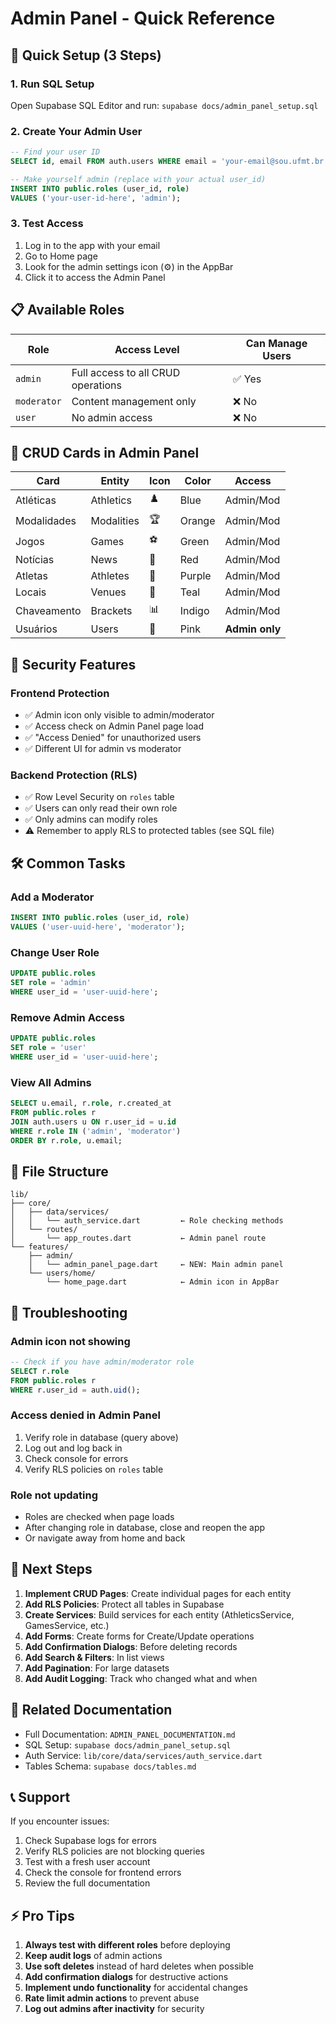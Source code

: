 # Admin Panel - Quick Reference

## 🚀 Quick Setup (3 Steps)

### 1. Run SQL Setup
Open Supabase SQL Editor and run: `supabase docs/admin_panel_setup.sql`

### 2. Create Your Admin User
```sql
-- Find your user ID
SELECT id, email FROM auth.users WHERE email = 'your-email@sou.ufmt.br';

-- Make yourself admin (replace with your actual user_id)
INSERT INTO public.roles (user_id, role)
VALUES ('your-user-id-here', 'admin');
```

### 3. Test Access
1. Log in to the app with your email
2. Go to Home page
3. Look for the admin settings icon (⚙️) in the AppBar
4. Click it to access the Admin Panel

## 📋 Available Roles

| Role | Access Level | Can Manage Users |
|------|-------------|------------------|
| `admin` | Full access to all CRUD operations | ✅ Yes |
| `moderator` | Content management only | ❌ No |
| `user` | No admin access | ❌ No |

## 🎯 CRUD Cards in Admin Panel

| Card | Entity | Icon | Color | Access |
|------|--------|------|-------|--------|
| Atléticas | Athletics | ♟️ | Blue | Admin/Mod |
| Modalidades | Modalities | 🏆 | Orange | Admin/Mod |
| Jogos | Games | ⚽ | Green | Admin/Mod |
| Notícias | News | 📰 | Red | Admin/Mod |
| Atletas | Athletes | 🏃 | Purple | Admin/Mod |
| Locais | Venues | 📍 | Teal | Admin/Mod |
| Chaveamento | Brackets | 📊 | Indigo | Admin/Mod |
| Usuários | Users | 👥 | Pink | **Admin only** |

## 🔐 Security Features

### Frontend Protection
- ✅ Admin icon only visible to admin/moderator
- ✅ Access check on Admin Panel page load
- ✅ "Access Denied" for unauthorized users
- ✅ Different UI for admin vs moderator

### Backend Protection (RLS)
- ✅ Row Level Security on `roles` table
- ✅ Users can only read their own role
- ✅ Only admins can modify roles
- ⚠️ Remember to apply RLS to protected tables (see SQL file)

## 🛠️ Common Tasks

### Add a Moderator
```sql
INSERT INTO public.roles (user_id, role)
VALUES ('user-uuid-here', 'moderator');
```

### Change User Role
```sql
UPDATE public.roles
SET role = 'admin'
WHERE user_id = 'user-uuid-here';
```

### Remove Admin Access
```sql
UPDATE public.roles
SET role = 'user'
WHERE user_id = 'user-uuid-here';
```

### View All Admins
```sql
SELECT u.email, r.role, r.created_at
FROM public.roles r
JOIN auth.users u ON r.user_id = u.id
WHERE r.role IN ('admin', 'moderator')
ORDER BY r.role, u.email;
```

## 📁 File Structure

```
lib/
├── core/
│   ├── data/services/
│   │   └── auth_service.dart         ← Role checking methods
│   └── routes/
│       └── app_routes.dart           ← Admin panel route
└── features/
    ├── admin/
    │   └── admin_panel_page.dart     ← NEW: Main admin panel
    └── users/home/
        └── home_page.dart            ← Admin icon in AppBar
```

## 🐛 Troubleshooting

### Admin icon not showing
```sql
-- Check if you have admin/moderator role
SELECT r.role 
FROM public.roles r 
WHERE r.user_id = auth.uid();
```

### Access denied in Admin Panel
1. Verify role in database (query above)
2. Log out and log back in
3. Check console for errors
4. Verify RLS policies on `roles` table

### Role not updating
- Roles are checked when page loads
- After changing role in database, close and reopen the app
- Or navigate away from home and back

## 📝 Next Steps

1. **Implement CRUD Pages**: Create individual pages for each entity
2. **Add RLS Policies**: Protect all tables in Supabase
3. **Create Services**: Build services for each entity (AthleticsService, GamesService, etc.)
4. **Add Forms**: Create forms for Create/Update operations
5. **Add Confirmation Dialogs**: Before deleting records
6. **Add Search & Filters**: In list views
7. **Add Pagination**: For large datasets
8. **Add Audit Logging**: Track who changed what and when

## 🔗 Related Documentation

- Full Documentation: `ADMIN_PANEL_DOCUMENTATION.md`
- SQL Setup: `supabase docs/admin_panel_setup.sql`
- Auth Service: `lib/core/data/services/auth_service.dart`
- Tables Schema: `supabase docs/tables.md`

## 📞 Support

If you encounter issues:
1. Check Supabase logs for errors
2. Verify RLS policies are not blocking queries
3. Test with a fresh user account
4. Check the console for frontend errors
5. Review the full documentation

## ⚡ Pro Tips

1. **Always test with different roles** before deploying
2. **Keep audit logs** of admin actions
3. **Use soft deletes** instead of hard deletes when possible
4. **Add confirmation dialogs** for destructive actions
5. **Implement undo functionality** for accidental changes
6. **Rate limit admin actions** to prevent abuse
7. **Log out admins after inactivity** for security
